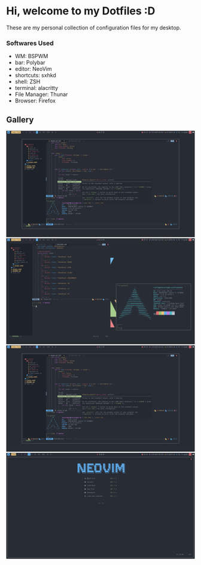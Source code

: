 # Hi, welcome to my Dotfiles :D

These are my personal collection of configuration files for my desktop.

### Softwares Used

* WM: BSPWM
* bar: Polybar
* editor: NeoVim
* shortcuts: sxhkd
* shell: ZSH
* terminal: alacritty
* File Manager: Thunar
* Browser: Firefox

## Gallery

![neofetch](screenshots/neovim.png)
![neovim and neofetch](screenshots/neofetchandneovim.png)
![neovim](screenshots/neovim.png)
![dashboard](screenshots/dashboard.png)
